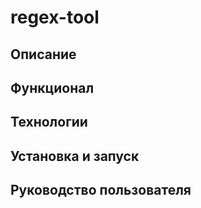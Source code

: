 # regex-tool

## Описание



## Функционал



## Технологии



## Установка и запуск



## Руководство пользователя


